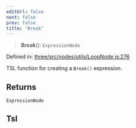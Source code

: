 ```yaml
---
editUrl: false
next: false
prev: false
title: "Break"
---
```


> **Break**(): `ExpressionNode`

Defined in: [three/src/nodes/utils/LoopNode.js:276](https://github.com/DefinitelyMaybe/three-i18n/blob/fa57b79433d1c349ffb23a78727299c8d4190136/three/src/nodes/utils/LoopNode.js#L276)

TSL function for creating a `Break()` expression.

## Returns

`ExpressionNode`

## Tsl
